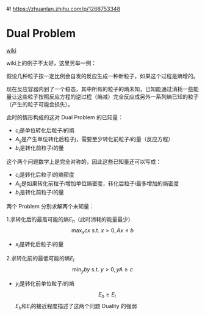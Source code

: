 #! https://zhuanlan.zhihu.com/p/1268753348
# Dual Problem
[wiki](https://en.wikipedia.org/wiki/Dual_linear_program)

wiki上的例子不太好，这里另举一例：

假设几种粒子按一定比例会自发的反应生成一种新粒子，如果这个过程是熵增的。

现在反应容器内到了一个稳态，其中所有的粒子的熵未知，已知能通过消耗一些能量让这些粒子按照反应方程的逆过程（熵减）完全反应成另外一系列熵已知的粒子（产生的粒子可能会损失）。

此时的情形构成的这对 Dual Problem 的已知量：
- $c_i$是单位转化后粒子$i$的熵
- $A_{ij}$是产生单位转化后粒子$j$，需要至少转化前粒子$i$的量（反应方程）
- $b_i$是转化前粒子$i$的量

这个两个问题数学上是完全对称的，因此这些已知量还可以写成：
- $c_i$是转化后粒子$i$的熵密度
- $A_{ij}$是如果转化前粒子$i$增加单位熵密度，转化后粒子$i$最多增加的熵密度
- $b_i$是转化前粒子$i$的量

两个 Problem 分别求解两个未知量：

1.求转化后的最高可能的熵$E_h$（此时消耗的能量最少）
$$\max_x{cx}\text{ s.t. }x>0,Ax\le b$$
- $x_i$是转化后粒子$i$的量

2.求转化前的最低可能的熵$E_l$
$$\min_y{by}\text{ s.t. }y>0,yA\ge c$$
- $y_i$是转化前单位粒子$i$的熵
$$E_h\ge E_l$$
$E_h$和$E_l$的接近程度描述了这两个问题 Duality 的强弱 





